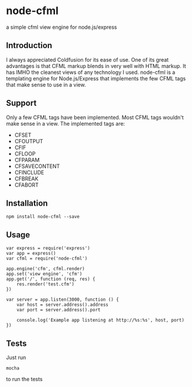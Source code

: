 # node-cfml
a simple cfml view engine for node.js/express

## Introduction
I always appreciated Coldfusion for its ease of use. One of its great advantages is that CFML markup blends in very well with HTML markup. It has IMHO the cleanest views of any technology I used. node-cfml is a templating engine for Node.js/Express that implements the few CFML tags that make sense to use in a view.

## Support
Only a few CFML tags have been implemented. Most CFML tags wouldn't make sense in a view. 
The implemented tags are:
  
  * CFSET
  * CFOUTPUT
  * CFIF
  * CFLOOP
  * CFPARAM
  * CFSAVECONTENT
  * CFINCLUDE
  * CFBREAK
  * CFABORT
  
## Installation
	
	npm install node-cfml --save

## Usage
	
	var express = require('express')
	var app = express()
	var cfml = require('node-cfml')

	app.engine('cfm', cfml.render)
	app.set('view engine', 'cfm')
	app.get('/', function (req, res) {
		res.render('test.cfm')
	})
	
	var server = app.listen(3000, function () {
		var host = server.address().address
		var port = server.address().port

		console.log('Example app listening at http://%s:%s', host, port)
	})
	
## Tests
Just run

	mocha

to run the tests